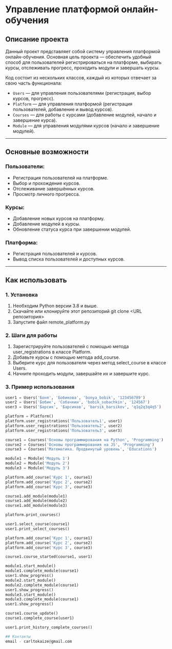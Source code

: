 # Управление платформой онлайн-обучения

## Описание проекта

Данный проект представляет собой систему управления платформой онлайн-обучения. Основная цель проекта — обеспечить удобный способ для пользователей регистрироваться на платформе, выбирать курсы, отслеживать прогресс, проходить модули и завершать курсы.

Код состоит из нескольких классов, каждый из которых отвечает за свою часть функционала:

- `Users` — для управления пользователями (регистрация, выбор курсов, прогресс).
- `Platform` — для управления платформой (регистрация пользователей, добавление и вывод курсов).
- `Courses` — для работы с курсами (добавление модулей, начало и завершение курса).
- `Module` — для управления модулями курсов (начало и завершение модулей).

---

## Основные возможности

### Пользователи:
- Регистрация пользователей на платформе.
- Выбор и прохождение курсов.
- Отслеживание завершённых курсов.
- Просмотр личного прогресса.

### Курсы:
- Добавление новых курсов на платформу.
- Добавление модулей в курсы.
- Обновление статуса курса при завершении модулей.

### Платформа:
- Регистрация пользователей и курсов.
- Вывод списка пользователей и доступных курсов.

---

## Как использовать

### 1. Установка
1. Необходим Python версии 3.8 и выше.
2. Скачайте или клонируйте этот репозиторий
   git clone <URL репозитория>
3. Запустите файл remote_platform.py

### 2. Шаги для работы
1. Зарегистрируйте пользователей с помощью метода user_registrations в классе Platform.
2. Добавьте курсы с помощью метода add_course.
3. Выберите курс для пользователя через метод select_course в классе Users.
4. Начните проходить модули, завершайте их и завершите курс.

### 3. Пример использования
```python
user1 = Users('Боня', 'Бобикова', 'bonya_bobik', '123456789')
user2 = Users('Бобик', 'Собачкин', 'bobik_sobachkin', '124567')
user3 = Users('Барсик', 'Барсиков', 'barsik_barsikov', 'q1q2q3q4q5')

platform = Platform()
platform.user_registrations('Пользователь1', user1)
platform.user_registrations('Пользователь2', user2)
platform.user_registrations('Пользователь3', user3)

course1 = Courses('Основы программирования на Python', 'Programming')
course2 = Courses('Основы программирования на JS', 'Programming')
course3 = Courses('Математика. Продвинутый уровень', 'Educations')

module1 = Module('Модуль 1')
module2 = Module('Модуль 2')
module3 = Module('Модуль 3')

platform.add_course('Курс 1', course1)
platform.add_course('Курс 2', course2)
platform.add_course('Курс 3', course3)

course1.add_module(module1)
course1.add_module(module2)
course1.add_module(module3)

platform.print_courses()

user1.select_course(course1)
user1.print_select_courses()

platform.add_course('Курс 1', course1)
platform.add_course('Курс 2', course2)
platform.add_course('Курс 3', course3)

course1.course_started(course1, user1)

module1.start_module()
module1.complete_module(course1)
user1.show_progress()
module2.start_module()
module2.complete_module(course1)
user1.show_progress()
module3.start_module()
module3.complete_module(course1)
user1.show_progress()

course1.course_update()
course1.complete_course(user1)  

user1.print_history_complete_courses()

## Контакты
email - carltokaize@gmail.com
